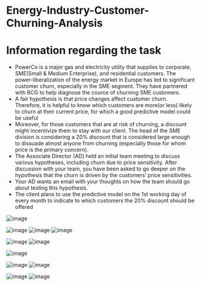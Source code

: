 # Energy-Industry-Customer-Churning-Analysis

# Information regarding the task
- PowerCo is a major gas and electricity utility that supplies to corporate, SME(Small & Medium Enterprise), and residential customers. The power-liberalization of the energy market in Europe has led to significant customer churn, especially in the SME segment. They have partnered with BCG to help diagnose the cource of churning SME customers.
- A fair hypothesis is that price changes affect customer churn. Therefore, it is helpful to know which customers are more(or less) likely to churn at their current price, for which a good predictive model could be useful
- Moreover, for those customers that are at risk of churning, a discount might incentivize them to stay with our client. The head of the SME division is considering a 20% discount that is considered large enough to dissuade almost anyone from churning (especially those for whom price is the primary concern).
- The Associate Director (AD) held an initial team meeting to discuss various hypotheses, including churn due to price sensitivity. After discussion with your team, you have been asked to go deeper on the hypothesis that the churn is driven by the customers’ price sensitivities.
- Your AD wants an email with your thoughts on how the team should go about testing this hypothesis.
- The client plans to use the predictive model on the 1st working day of every month to indicate to which customers the 20% discount should be offered

![image](https://user-images.githubusercontent.com/130119515/232015152-ce2808a3-e5bf-488a-8dfe-7e6500047bdc.png)

![image](https://user-images.githubusercontent.com/130119515/232015449-347ba15a-4ee0-484f-9ba4-88bf1f067644.png)
![image](https://user-images.githubusercontent.com/130119515/232018244-8f6d2ce4-b424-4430-b736-20a3b4942c74.png)
![image](https://user-images.githubusercontent.com/130119515/232018486-b2b586e1-efc9-4751-85ac-86aefb1ee541.png)

![image](https://user-images.githubusercontent.com/130119515/232019211-578df8b0-01a6-4448-8826-dd2d0f45795a.png)
![image](https://user-images.githubusercontent.com/130119515/232019320-464facb4-d2aa-4956-8a91-30fa7755d2bd.png)

![image](https://user-images.githubusercontent.com/130119515/232019450-865c4eab-d33a-4080-b479-f51e3b196ea1.png)

![image](https://user-images.githubusercontent.com/130119515/232019672-3fa33f55-9720-4432-85d9-45d8f5688094.png)
![image](https://user-images.githubusercontent.com/130119515/232019717-13c74307-4809-49cd-8101-900d6b15cb1a.png)

![image](https://user-images.githubusercontent.com/130119515/232019808-77d12063-041a-445c-93a8-a1eeed8b9f5e.png)
  ![image](https://user-images.githubusercontent.com/130119515/232019888-30a93ea0-b9c2-4632-996f-dae299db505a.png)

